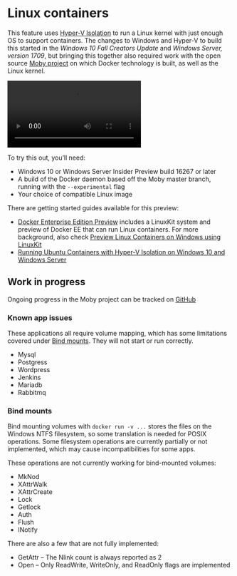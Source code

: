 # Linux containers

This feature uses [Hyper-V Isolation](../manage-containers/hyperv-container.md) to run a Linux kernel with just enough OS to support containers. The changes to Windows and Hyper-V to build this started in the _Windows 10 Fall Creators Update_ and _Windows Server, version 1709_, but bringing this together also required work with the open source [Moby project](https://www.github.com/moby/moby) on which Docker technology is built, as well as the Linux kernel. 

![Linux container preview video](https://sec.ch9.ms/ch9/1e5a/08ff93f2-987e-4f8d-8036-2570dcac1e5a/LinuxContainer.mp4)

To try this out, you’ll need:

- Windows 10 or Windows Server Insider Preview build 16267 or later
- A build of the Docker daemon based off the Moby master branch, running with the `--experimental` flag
- Your choice of compatible Linux image

There are getting started guides available for this preview:

- [Docker Enterprise Edition Preview](https://blog.docker.com/2017/09/docker-windows-server-1709/) includes a LinuxKit system and preview of Docker EE that can run Linux containers. For more background, also check [Preview Linux Containers on Windows using LinuxKit](https://go.microsoft.com/fwlink/?linkid=857061)
- [Running Ubuntu Containers with Hyper-V Isolation on Windows 10 and Windows Server](https://go.microsoft.com/fwlink/?linkid=857067)


## Work in progress

Ongoing progress in the Moby project can be tracked on [GitHub](https://github.com/moby/moby/issues/33850)


### Known app issues

These applications all require volume mapping, which has some limitations covered under [Bind mounts](#Bind-mounts). They will not start or run correctly.

- Mysql
- Postgress
- Wordpress
- Jenkins
- Mariadb
- Rabbitmq


### Bind mounts

Bind mounting volumes with `docker run -v ...` stores the files on the Windows NTFS filesystem, so some translation is needed for POSIX operations. Some filesystem operations are currently partially or not implemented, which may cause incompatibilities for some apps.

These operations are not currently working for bind-mounted volumes:

- MkNod
- XAttrWalk
- XAttrCreate
- Lock
- Getlock
- Auth
- Flush
- INotify

There are also a few that are not fully implemented:

- GetAttr – The Nlink count is always reported as 2
- Open – Only ReadWrite, WriteOnly, and ReadOnly flags are implemented